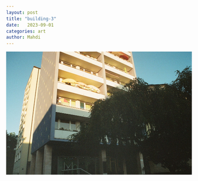 ```yaml
---
layout: post
title: "building-3"
date:   2023-09-01
categories: art
author: Mahdi
---
```


![building-3](/img/arts/nikon-fm/batch-2-colour/building-3.jpg)
